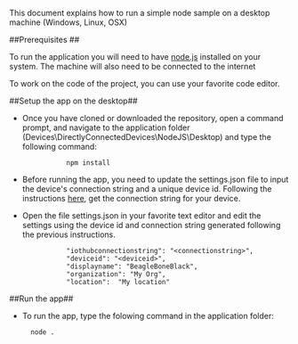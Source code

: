 This document explains how to run a simple node sample on a desktop machine (Windows, Linux, OSX)

##Prerequisites ##

To run the application you will need to have [node.js](http://nodejs.org) installed on your system.
The machine will also need to be connected to the internet

To work on the code of the project, you can use your favorite code editor. 

##Setup the app on the desktop##

* Once you have cloned or downloaded the repository, open a command prompt, and navigate to the application folder (Devices\DirectlyConnectedDevices\NodeJS\Desktop) and type the following command:

                 npm install
                 
* Before running the app, you need to update the settings.json file to input the device's connection string and a unique device id.
Following the instructions [here](../../../readme.md), get the connection string for your device.
                 
* Open the file settings.json in your favorite text editor and edit the settings using the device id and connection string generated following the previous instructions.

                 "iothubconnectionstring": "<connectionstring>",
                 "deviceid": "<deviceid>",
                 "displayname": "BeagleBoneBlack",
                 "organization": "My Org",
                 "location":  "My location"

##Run the app##
* To run the app, type the folowing command in the application folder:

        node .


